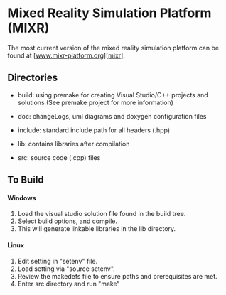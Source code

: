 
Mixed Reality Simulation Platform (MIXR)
========================================

The most current version of the mixed reality simulation platform can be found at [www.mixr-platform.org][mixr].

Directories
-----------

* build: using premake for creating Visual Studio/C++ projects and solutions (See premake project for more information)

* doc: changeLogs, uml diagrams and doxygen configuration files

* include: standard include path for all headers (.hpp)

* lib: contains libraries after compilation

* src: source code (.cpp) files

To Build
---------

#### Windows
1. Load the visual studio solution file found in the build tree.
2. Select build options, and compile.
3. This will generate linkable libraries in the lib directory.

#### Linux
1. Edit setting in "setenv" file.
2. Load setting via "source setenv".
3. Review the makedefs file to ensure paths and prerequisites are met.
4. Enter src directory and run "make"

[mixr]: http://www.mixr-platform.org

